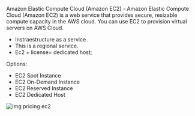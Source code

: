 Amazon Elastic Compute Cloud (Amazon EC2) - Amazon Elastic Compute Cloud (Amazon EC2) is a web service that provides secure, resizable compute capacity in the AWS cloud. You can use EC2 to provision virtual servers on AWS Cloud.

- Instraestructure as a service
- This is a regional service.
- Ec2 + license= dedicated host;

Options:

- EC2 Spot Instance
- EC2 On-Demand Instance
- EC2 Reserved Instance
- EC2 Dedicated Host

![img pricing ec2](https://assets-pt.media.datacumulus.com/aws-clf-pt/assets/pt1-q8-i1.jpg)
